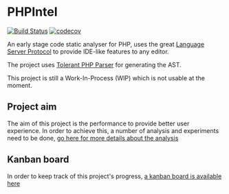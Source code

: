 # PHPIntel

[![Build Status](https://travis-ci.org/john-nguyen09/phpintel.svg?branch=master)](https://travis-ci.org/john-nguyen09/phpintel)
[![codecov](https://codecov.io/gh/john-nguyen09/phpintel/branch/master/graph/badge.svg)](https://codecov.io/gh/john-nguyen09/phpintel)

An early stage code static analyser for PHP, uses the great [Language Server Protocol](https://microsoft.github.io/language-server-protocol/) to provide IDE-like features to any editor.

The project uses [Tolerant PHP Parser](https://github.com/Microsoft/tolerant-php-parser) for generating the AST.

This project is still a Work-In-Process (WIP) which is not usable at the moment.

## Project aim

The aim of this project is the performance to provide better user experience. In order to achieve this, a number of analysis and experiments need to be done, [go here for more details about the analysis](documentation/performance_analysis.md)

## Kanban board
In order to keep track of this project's progress, [a kanban board is available here](https://waffle.io/john-nguyen09/phpintel)